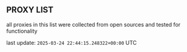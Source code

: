## PROXY LIST

all proxies in this list were collected from open sources and tested for functionality

last update: `2025-03-24 22:44:15.248322+00:00` UTC
